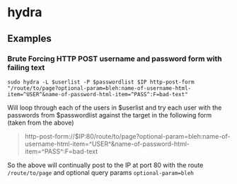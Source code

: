 # hydra
## Examples
### Brute Forcing HTTP POST username and password form with failing text
```
sudo hydra -L $userlist -P $passwordlist $IP http-post-form "/route/to/page?optional-param=bleh:name-of-username-html-item=^USER^&name-of-password-html-item=^PASS^:F=bad-text"
```
Will loop through each of the users in $userlist and try each user with the passwords from $passwordlist against the target in the following form (taken from the above)

> http-post-form://$IP:80/route/to/page?optional-param=bleh:name-of-username-html-item=^USER^&name-of-password-html-item=^PASS^:F=bad-text

So the above will continually post to the IP at port 80 with the route `/route/to/page` and optional query params `optional-param=bleh`
